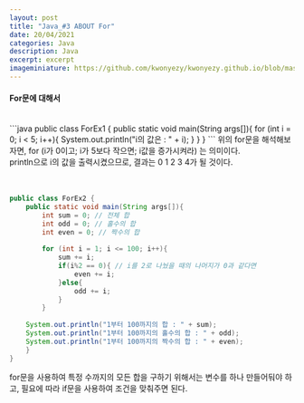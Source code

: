 ```yaml
---
layout: post
title: "Java_#3 ABOUT For"
date: 20/04/2021
categories: Java
description: Java
excerpt: excerpt 
imageminiature: https://github.com/kwonyezy/kwonyezy.github.io/blob/master/_posts/pictures/greyimg.png?raw=true
---
```


#### For문에 대해서
<br>
```java
public class ForEx1 {
	public static void main(String args[]){
		for (int i = 0; i < 5; i++){
			System.out.println("i의 값은 : " + i);
		}
	}
}
```
위의 for문을 해석해보자면, 
for (i가 0이고; i가 5보다 작으면; i값을 증가시켜라) 는 의미이다. <br>
println으로 i의 값을 출력시켰으므로, 결과는 0 1 2 3 4가 될 것이다. <br>
<br><br>

```java
public class ForEx2 {
	public static void main(String args[]){
		int sum = 0; // 전체 합
		int odd = 0; // 홀수의 합
		int even = 0; // 짝수의 합
		
		for (int i = 1; i <= 100; i++){
			sum += i;
			if(i%2 == 0){ // i를 2로 나눴을 때의 나머지가 0과 같다면
				even += i;
			}else{
				odd += i;
			}
		}
		
	System.out.println("1부터 100까지의 합 : " + sum);
	System.out.println("1부터 100까지의 홀수의 합 : " + odd);
	System.out.println("1부터 100까지의 짝수의 합 : " + even);
	}
}
```
for문을 사용하여 특정 수까지의 모든 합을 구하기 위해서는 변수를 하나 만들어둬야 하고, 필요에 따라 if문을 사용하여 조건을 맞춰주면 된다.
